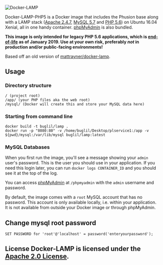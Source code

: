 ![Docker-LAMP](https://cdn.rawgit.com/mattrayner/docker-lamp/831976c022782e592b7e2758464b2a9efe3da042/docs/logo.svg)

Docker-LAMP-PHP5 is a Docker image that includes the Phusion base along with a
LAMP stack ([Apache 2.4.7](http://www.apache.org/), [MySQL
5.7](https://www.mysql.com/) and [PHP 5.6](http://php.net/)) on Ubuntu 16.04
Xenial, all in one handy container. [phpMyAdmin](https://www.phpmyadmin.net/)
is also bundled.

**This image is only intended for legacy PHP 5.6 applications, which is
[end-of-life](https://www.php.net/supported-versions.php) as of January 2019.
Use at your own risk, preferably *not* in production and/or public-facing
environments!**

Based off an old version of
[mattrayner/docker-lamp](https://github.com/mattrayner/docker-lamp).


## Usage

### Directory structure

``` 
/ (project root) 
/app/ (your PHP files aka the web root) 
/mysql/ (Docker will create this and store your MySQL data here) 
```

### Starting from command line

```
docker build -t buglil/lamp .
docker run -p "8080:80" -v /home/buglil/Desktop/plservice1:/app -v ${pwd}/mysql:/var/lib/mysql buglil/lamp:latest 
```

### MySQL Databases

When you first run the image, you'll see a message showing your `admin` user's
password. This is the user you should use in your application. If you need this
login later, you can run `docker logs CONTAINER_ID` and you should see it at
the top of the log.

You can access [phpMyAdmin](https://www.phpmyadmin.net/) at `/phpmyadmin` with
the `admin` username and password.

By default, the image comes with a `root` MySQL account that has no password.
This account is only available locally, i.e. within your application. It is not
available from outside your Docker image or through phpMyAdmin.

## Change mysql root password

```
SET PASSWORD for 'root'@'localhost' = password('enteryourpassword');
```


## License Docker-LAMP is licensed under the [Apache 2.0 License](LICENSE.md).

